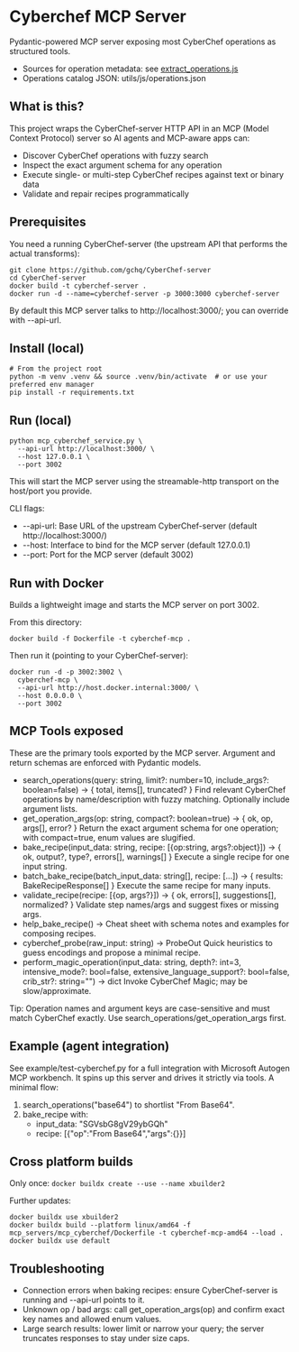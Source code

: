 # Cyberchef MCP Server

Pydantic-powered MCP server exposing most CyberChef operations as structured tools.

- Sources for operation metadata: see [extract_operations.js](utils/js/extract_from_cyberchef_sources/extract_operations.js)
- Operations catalog JSON: utils/js/operations.json

## What is this?
This project wraps the CyberChef-server HTTP API in an MCP (Model Context Protocol) server so AI agents and MCP-aware apps can:
- Discover CyberChef operations with fuzzy search
- Inspect the exact argument schema for any operation
- Execute single- or multi-step CyberChef recipes against text or binary data
- Validate and repair recipes programmatically

## Prerequisites
You need a running CyberChef-server (the upstream API that performs the actual transforms):

```
git clone https://github.com/gchq/CyberChef-server
cd CyberChef-server
docker build -t cyberchef-server .
docker run -d --name=cyberchef-server -p 3000:3000 cyberchef-server
```

By default this MCP server talks to http://localhost:3000/; you can override with --api-url.

## Install (local)
```
# From the project root
python -m venv .venv && source .venv/bin/activate  # or use your preferred env manager
pip install -r requirements.txt
```

## Run (local)
```
python mcp_cyberchef_service.py \
  --api-url http://localhost:3000/ \
  --host 127.0.0.1 \
  --port 3002
```
This will start the MCP server using the streamable-http transport on the host/port you provide.

CLI flags:
- --api-url: Base URL of the upstream CyberChef-server (default http://localhost:3000/)
- --host: Interface to bind for the MCP server (default 127.0.0.1)
- --port: Port for the MCP server (default 3002)

## Run with Docker
Builds a lightweight image and starts the MCP server on port 3002.

From this directory:

```
docker build -f Dockerfile -t cyberchef-mcp .
```

Then run it (pointing to your CyberChef-server):

```
docker run -d -p 3002:3002 \
  cyberchef-mcp \
  --api-url http://host.docker.internal:3000/ \
  --host 0.0.0.0 \
  --port 3002
```

## MCP Tools exposed
These are the primary tools exported by the MCP server. Argument and return schemas are enforced with Pydantic models.

- search_operations(query: string, limit?: number=10, include_args?: boolean=false) → { total, items[], truncated? }
  Find relevant CyberChef operations by name/description with fuzzy matching. Optionally include argument lists.
- get_operation_args(op: string, compact?: boolean=true) → { ok, op, args[], error? }
  Return the exact argument schema for one operation; with compact=true, enum values are slugified.
- bake_recipe(input_data: string, recipe: [{op:string, args?:object}]) → { ok, output?, type?, errors[], warnings[] }
  Execute a single recipe for one input string.
- batch_bake_recipe(batch_input_data: string[], recipe: [...]) → { results: BakeRecipeResponse[] }
  Execute the same recipe for many inputs.
- validate_recipe(recipe: [{op, args?}]) → { ok, errors[], suggestions[], normalized? }
  Validate step names/args and suggest fixes or missing args.
- help_bake_recipe() → Cheat sheet with schema notes and examples for composing recipes.
- cyberchef_probe(raw_input: string) → ProbeOut
  Quick heuristics to guess encodings and propose a minimal recipe.
- perform_magic_operation(input_data: string, depth?: int=3, intensive_mode?: bool=false, extensive_language_support?: bool=false, crib_str?: string="") → dict
  Invoke CyberChef Magic; may be slow/approximate.

Tip: Operation names and argument keys are case-sensitive and must match CyberChef exactly. Use search_operations/get_operation_args first.

## Example (agent integration)
See example/test-cyberchef.py for a full integration with Microsoft Autogen MCP workbench. It spins up this server and drives it strictly via tools. A minimal flow:

1) search_operations("base64") to shortlist "From Base64".
2) bake_recipe with:
   - input_data: "SGVsbG8gV29ybGQh"
   - recipe: [{"op":"From Base64","args":{}}]

## Cross platform builds
Only once: `docker buildx create --use --name xbuilder2`

Further updates:
```
docker buildx use xbuilder2
docker buildx build --platform linux/amd64 -f mcp_servers/mcp_cyberchef/Dockerfile -t cyberchef-mcp-amd64 --load .
docker buildx use default
```

## Troubleshooting
- Connection errors when baking recipes: ensure CyberChef-server is running and --api-url points to it.
- Unknown op / bad args: call get_operation_args(op) and confirm exact key names and allowed enum values.
- Large search results: lower limit or narrow your query; the server truncates responses to stay under size caps.

